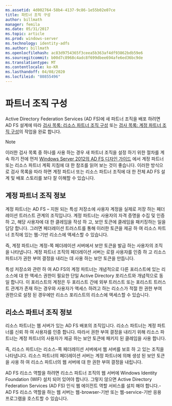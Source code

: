 ```yaml
---
ms.assetid: 4d002764-58b4-4137-9c86-1e55b02e07ce
title: 파트너 조직 구성
author: billmath
manager: femila
ms.date: 05/31/2017
ms.topic: article
ms.prod: windows-server
ms.technology: identity-adfs
ms.author: billmath
ms.openlocfilehash: ac83d9754365f3ceea5b363af4df93862bdb59e6
ms.sourcegitcommit: b00d7c8968c4adc8f699dbee694afe6ed36bc9de
ms.translationtype: MT
ms.contentlocale: ko-KR
ms.lasthandoff: 04/08/2020
ms.locfileid: "80855496"
---
```

# <a name="configuring-partner-organizations"></a>파트너 조직 구성

Active Directory Federation Services \(AD FS\)에 새 파트너 조직을 배포 하려면 AD FS 설계에 따라 [검사 목록: 리소스 파트너 조직 구성](Checklist--Configuring-the-Resource-Partner-Organization.md) 또는 [검사 목록: 계정 파트너 조직 구성](Checklist--Configuring-the-Account-Partner-Organization.md)의 작업을 완료 합니다.  
  
> [!NOTE]  
> 이러한 검사 목록 중 하나를 사용 하는 경우 새 파트너 조직을 설정 하기 위한 절차를 계속 하기 전에 먼저 [Windows Server 2012의 AD FS 디자인 가이드](https://technet.microsoft.com/library/dd807036.aspx) 에서 계정 파트너 또는 리소스 파트너 계획 지침에 대 한 참조를 읽어 보는 것이 좋습니다. 이러한 방식으로 검사 목록을 따라 하면 계정 파트너 또는 리소스 파트너 조직에 대 한 전체 AD FS 설계 및 배포 스토리를 보다 잘 이해할 수 있습니다.  
  
## <a name="about-account-partner-organizations"></a>계정 파트너 조직 정보  
계정 파트너는 AD FS – 지원 되는 특성 저장소에 사용자 계정을 실제로 저장 하는 페더레이션 트러스트 관계의 조직입니다. 계정 파트너는 사용자의 자격 증명을 수집 및 인증 하 고, 해당 사용자에 대 한 클레임을 작성 하 고, 보안 토큰에 클레임을 패키징하는 일을 담당 합니다. 그러면 페더레이션 트러스트를 통해 이러한 토큰을 제공 하 여 리소스 파트너 조직에 있는 웹\-기반 리소스에 액세스할 수 있습니다.  
  
즉, 계정 파트너는 계정\-쪽 페더레이션 서버에서 보안 토큰을 발급 하는 사용자의 조직을 나타냅니다. 계정 파트너 조직의 페더레이션 서버는 로컬 사용자를 인증 하 고 리소스 파트너가 권한 부여 결정을 내리는 데 사용 하는 보안 토큰을 만듭니다.  
  
특성 저장소와 관련 하 여 AD FS의 계정 파트너는 개념적으로 다른 포리스트에 있는 리소스에 대 한 액세스 권한이 필요한 단일 Active Directory 포리스트와 개념적으로 동일 합니다. 이 포리스트의 계정은 두 포리스트 간에 외부 트러스트 또는 포리스트 트러스트 관계가 존재 하는 경우와 사용자가 액세스 하려고 하는 리소스가 적절 한 권한 부여 권한으로 설정 된 경우에만 리소스 포리스트의 리소스에 액세스할 수 있습니다.  
  
## <a name="about-resource-partner-organizations"></a>리소스 파트너 조직 정보  
리소스 파트너는 웹 서버가 있는 AD FS 배포의 조직입니다. 리소스 파트너는 계정 파트너를 신뢰 하 여 사용자를 인증 합니다. 따라서 권한 부여 결정을 내리기 위해 리소스 파트너는 계정 파트너의 사용자가 제공 하는 보안 토큰에 패키지 된 클레임을 사용 합니다.  
  
즉, 리소스 파트너는 리소스\-쪽 페더레이션 서버에서 웹 서버를 보호 하 고 있는 조직을 나타냅니다. 리소스 파트너의 페더레이션 서버는 계정 파트너에 의해 생성 된 보안 토큰을 사용 하 여 리소스 파트너의 웹 서버에 대 한 권한 부여 결정을 내립니다.  
  
AD FS 리소스 역할을 하려면 리소스 파트너 조직의 웹 서버에 Windows Identity Foundation \(WIF\) 설치 되어 있어야 합니다. 그렇지 않으면 Active Directory Federation Services \(AD FS\) 인식 웹 에이전트 역할 서비스를 설치 해야 합니다.\- AD FS 리소스 역할을 하는 웹 서버는 웹\-browser\-기반 또는 웹\-service\-기반 응용 프로그램을 호스트할 수 있습니다.  
